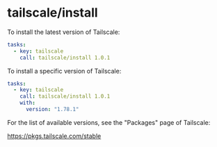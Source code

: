 # tailscale/install

To install the latest version of Tailscale:

```yaml
tasks:
  - key: tailscale
    call: tailscale/install 1.0.1
```

To install a specific version of Tailscale:

```yaml
tasks:
  - key: tailscale
    call: tailscale/install 1.0.1
    with:
      version: "1.78.1"
```

For the list of available versions, see the "Packages" page of Tailscale:

https://pkgs.tailscale.com/stable
